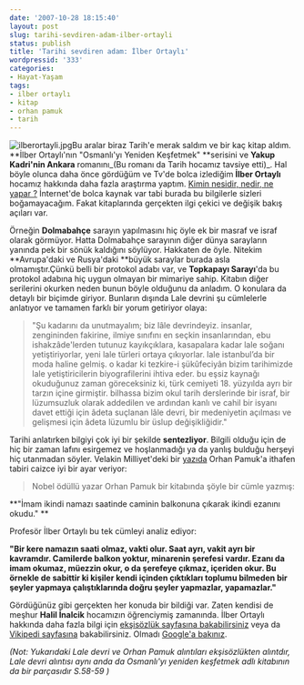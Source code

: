 ```yaml
---
date: '2007-10-28 18:15:40'
layout: post
slug: tarihi-sevdiren-adam-ilber-ortayli
status: publish
title: 'Tarihi sevdiren adam: İlber Ortaylı'
wordpressid: '333'
categories:
- Hayat-Yaşam
tags:
- ilber ortaylı
- kitap
- orhan pamuk
- tarih
---
```


![ilberortayli.jpg](http://blog.arsln.org/image/ilberortayli.jpg)Bu aralar biraz Tarih'e merak saldım ve bir kaç kitap aldım. **İlber Ortaylı'nın "Osmanlı'yı Yeniden Keşfetmek" **serisini ve **Yakup Kadri'nin Ankara** romanını_(Bu romanı da Tarih hocamız tavsiye etti)_. Hal böyle olunca daha önce gördüğüm ve Tv'de bolca izlediğim **İlber Ortaylı** hocamız hakkında daha fazla araştırma yaptım. [Kimin nesidir, nedir, ne yapar ?](http://www.adanapostasi.com/ap/haber_detaylari.asp?id=167) İnternet'de bolca kaynak var tabi burada bu bilgilerle sizleri boğamayacağım. Fakat kitaplarında gerçekten ilgi çekici ve değişik bakış açıları var.

Örneğin **Dolmabahçe** sarayın yapılmasını hiç öyle ek bir masraf ve israf olarak görmüyor. Hatta Dolmabahçe sarayının diğer dünya sarayların yanında pek bir sönük kaldığını söylüyor. Hakkaten de öyle. Nitekim **Avrupa'daki ve Rusya'daki **büyük saraylar burada asla olmamıştır.Çünkü belli bir protokol adabı var, ve **Topkapayı Sarayı**'da bu protokol adabına hiç uygun olmayan bir mimariye sahip. Kitabın diğer serilerini okurken neden bunun böyle olduğunu da anladım. O konulara da detaylı bir biçimde giriyor. Bunların dışında Lale devrini şu cümlelerle anlatıyor ve tamamen farklı bir yorum getiriyor olaya:




> "Şu kadarını da unutmayalım; biz lâle devrindeyiz. insanlar, zengininden fakirine, ilmiye sınıfını en seçkin insanlarından, ebu ishakzâde'lerden tutunuz kayıkçıklara, kasapalara kadar lale soğanı yetiştiriyorlar, yeni lale türleri ortaya çıkıyorlar. lale istanbul’da bir moda haline gelmiş. o kadar ki tezkire-i şükûfeciyân bizim tarihimizde lale yetiştiricilerin biyografilerini ihtiva eder. bu eşsiz kaynağı okuduğunuz zaman göreceksiniz ki, türk cemiyeti 18. yüzyılda ayrı bir tarzın içine girmiştir. bilhassa bizim okul tarih derslerinde bir israf, bir lüzumsuzluk olarak addedilen ve ardından kanlı ve cahil bir isyanı davet ettiği için âdeta suçlanan lâle devri, bir medeniyetin açılması ve gelişmesi için âdeta lüzumlu bir üslup değişikliğidir." 



Tarihi anlatırken bilgiyi çok iyi bir şekilde **sentezliyor**. Bilgili olduğu için de hiç bir zaman lafını esirgemez ve hoşlanmadığı ya da yanlış bulduğu herşeyi hiç utanmadan söyler. Velakin Milliyet'deki bir [yazıda](http://www.milliyet.com.tr/2006/11/23/yazar/asik.html) Orhan Pamuk'a ithafen tabiri caizce iyi bir ayar veriyor:



> Nobel ödüllü yazar Orhan Pamuk bir kitabında şöyle bir cümle yazmış:

**"İmam ikindi namazı saatinde caminin balkonuna çıkarak ikindi ezanını okudu." **

Profesör İlber Ortaylı bu tek cümleyi analiz ediyor:

**"Bir kere namazın saati olmaz, vakti olur. Saat ayrı, vakit ayrı bir kavramdır. Camilerde balkon yoktur, minarenin şerefesi vardır. Ezanı da imam okumaz, müezzin okur, o da şerefeye çıkmaz, içeriden okur. Bu örnekle de sabittir ki kişiler kendi içinden çıktıkları toplumu bilmeden bir şeyler yapmaya çalıştıklarında doğru şeyler yapmazlar, yapamazlar."**



Gördüğünüz gibi gerçekten her konuda bir bildiği var. Zaten kendisi de meşhur **Halil İnalcik** hocamızın öğrenciymiş zamanında. İlber Ortaylı hakkında daha fazla bilgi için [ekşisözlük sayfasına bakabilirsiniz](http://sozluk.sourtimes.org/show.asp?t=ilber+ortayli) veya da [Vikipedi sayfasına](http://tr.wikipedia.org/wiki/%C4%B0lber_Ortayl%C4%B1) bakabilirsiniz. Olmadı [Google'a bakınız](http://www.google.com/search?hl=en&safe=off&q=ilber+ortayl%C4%B1&btnG=Search).  

_(Not: Yukarıdaki Lale devri ve Orhan Pamuk alıntıları ekşisözlükten alıntdır, Lale devri alıntısı aynı anda da Osmanlı'yı yeniden keşfetmek adlı kitabının da bir parçasıdır S.58-59 )_


